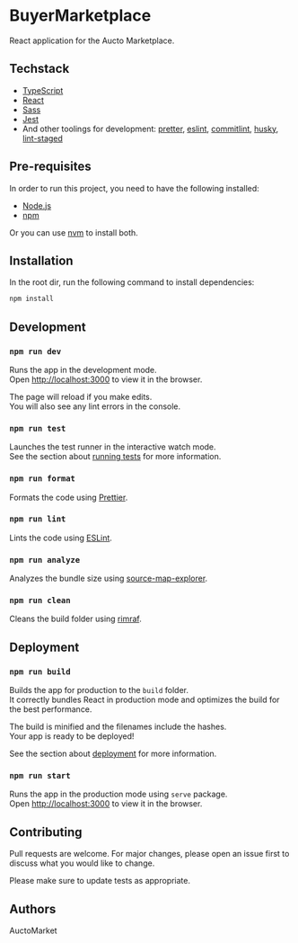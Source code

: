 # BuyerMarketplace

React application for the Aucto Marketplace.

## Techstack

- [TypeScript](https://www.typescriptlang.org/)
- [React](https://reactjs.org/)
- [Sass](https://sass-lang.com/)
- [Jest](https://jestjs.io/)
- And other toolings for development: [pretter](https://prettier.io/), [eslint](https://eslint.org/), [commitlint](https://commitlint.js.org/), [husky](https://typicode.github.io/husky/#/), [lint-staged](https://github.com/okonet/lint-staged)

## Pre-requisites

In order to run this project, you need to have the following installed:

- [Node.js](https://nodejs.org/en/download)
- [npm](https://www.npmjs.com/get-npm)

Or you can use [nvm](https://github.com/nvm-sh/nvm) to install both.

## Installation

In the root dir, run the following command to install dependencies:

```sh
npm install
```

## Development

### `npm run dev`

Runs the app in the development mode.\
Open [http://localhost:3000](http://localhost:3000) to view it in the browser.

The page will reload if you make edits.\
You will also see any lint errors in the console.

### `npm run test`

Launches the test runner in the interactive watch mode.\
See the section about [running tests](https://facebook.github.io/create-react-app/docs/running-tests) for more information.

### `npm run format`

Formats the code using [Prettier](https://prettier.io/).

### `npm run lint`

Lints the code using [ESLint](https://eslint.org/).

### `npm run analyze`

Analyzes the bundle size using [source-map-explorer](https://www.npmjs.com/package/source-map-explorer).

### `npm run clean`

Cleans the build folder using [rimraf](https://www.npmjs.com/package/rimraf).

## Deployment

### `npm run build`

Builds the app for production to the `build` folder.\
It correctly bundles React in production mode and optimizes the build for the best performance.

The build is minified and the filenames include the hashes.\
Your app is ready to be deployed!

See the section about [deployment](https://facebook.github.io/create-react-app/docs/deployment) for more information.

### `npm run start`

Runs the app in the production mode using `serve` package.\
Open [http://localhost:3000](http://localhost:3000) to view it in the browser.

## Contributing

Pull requests are welcome. For major changes, please open an issue first to discuss what you would like to change.

Please make sure to update tests as appropriate.

## Authors

AuctoMarket
